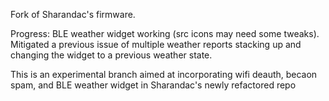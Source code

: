 Fork of Sharandac's firmware.

Progress: BLE weather widget working (src icons may need some tweaks). Mitigated a previous issue of multiple weather reports stacking up and changing the widget to a previous weather state.

This is an experimental branch aimed at incorporating wifi deauth, becaon spam, and BLE weather widget in Sharandac's newly refactored repo 
